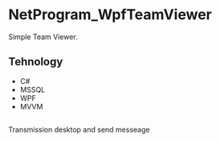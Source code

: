 # NetProgram_WpfTeamViewer
Simple Team Viewer.

## Tehnology
- C#
- MSSQL
- WPF
- MVVM

##
Transmission desktop and send messeage
